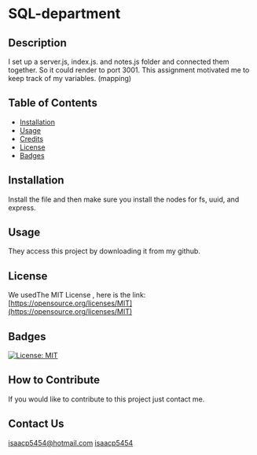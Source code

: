 # SQL-department

  ## Description
  
  I set up a server.js, index.js. and notes.js folder and connected them together. So it could render to port 3001. 
  This assignment motivated me to keep track of my variables. (mapping)
  
  ## Table of Contents 
  
  - [Installation](#installation)
  - [Usage](#usage)
  - [Credits](#credits)
  - [License](#license)
  - [Badges](#badges)
  
  ## Installation
  
  Install the file and then make sure you install the nodes for fs, uuid, and express.
  
  ## Usage
  
  They access this project by downloading it from my github.
  ## License
  
  We usedThe MIT License , here is the link: [https://opensource.org/licenses/MIT](https://opensource.org/licenses/MIT)
  
  ## Badges
  
 [![License: MIT](https://img.shields.io/badge/License-MIT-yellow.svg)](https://opensource.org/licenses/MIT)
  
  ## How to Contribute
  
  If you would like to contribute to this project just contact me.
  
  ## Contact Us 
  [isaacp5454@hotmail.com](isaacp5454@hotmail.com)
  [isaacp5454](https://github.com/isaacp5454)
